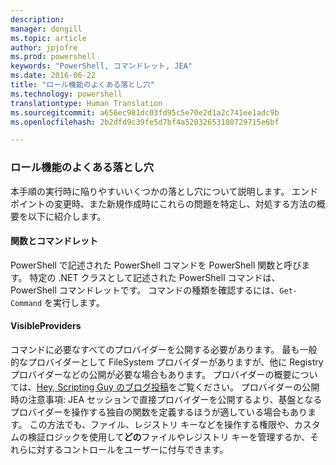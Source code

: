 ```yaml
---
description: 
manager: dongill
ms.topic: article
author: jpjofre
ms.prod: powershell
keywords: "PowerShell, コマンドレット, JEA"
ms.date: 2016-06-22
title: "ロール機能のよくある落とし穴"
ms.technology: powershell
translationtype: Human Translation
ms.sourcegitcommit: a656ec981dc03fd95c5e70e2d1a2c741ee1adc9b
ms.openlocfilehash: 2b2dfd9c39fe5d7bf4a52032653108729715e6bf

---
```


### ロール機能のよくある落とし穴
本手順の実行時に陥りやすいいくつかの落とし穴について説明します。
エンドポイントの変更時、また新規作成時にこれらの問題を特定し、対処する方法の概要を以下に紹介します。

#### 関数とコマンドレット
PowerShell で記述された PowerShell コマンドを PowerShell 関数と呼びます。
特定の .NET クラスとして記述された PowerShell コマンドは、PowerShell コマンドレットです。
コマンドの種類を確認するには、`Get-Command` を実行します。

#### VisibleProviders
コマンドに必要なすべてのプロバイダーを公開する必要があります。
最も一般的なプロバイダーとして FileSystem プロバイダーがありますが、他に Registry プロバイダーなどの公開が必要な場合もあります。
プロバイダーの概要については、[Hey, Scripting Guy のブログ投稿](http://blogs.technet.com/b/heyscriptingguy/archive/2015/04/20/find-and-use-windows-powershell-providers.aspx)をご覧ください。
プロバイダーの公開時の注意事項: JEA セッションで直接プロバイダーを公開するより、基盤となるプロバイダーを操作する独自の関数を定義するほうが適している場合もあります。
この方法でも、ファイル、レジストリ キーなどを操作する権限や、カスタムの検証ロジックを使用して**どの**ファイルやレジストリ キーを管理するか、それらに対するコントロールをユーザーに付与できます。




<!--HONumber=Oct16_HO1-->


